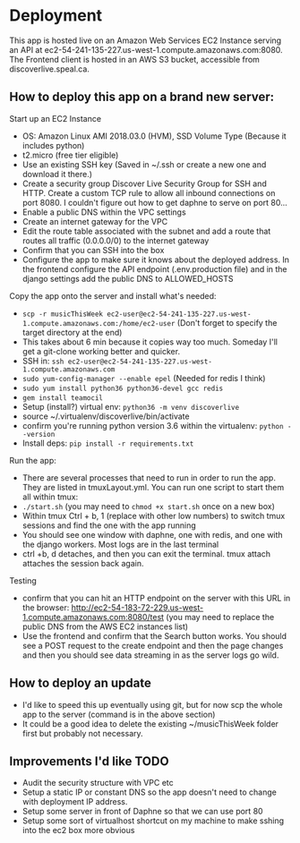 # Deployment

This app is hosted live on an Amazon Web Services EC2 Instance serving an API at ec2-54-241-135-227.us-west-1.compute.amazonaws.com:8080. The Frontend client is hosted in an AWS S3 bucket, accessible from discoverlive.speal.ca.

## How to deploy this app on a brand new server:

Start up an EC2 Instance
 * OS: Amazon Linux AMI 2018.03.0 (HVM), SSD Volume Type (Because it includes python)
 * t2.micro (free tier eligible)
 * Use an existing SSH key (Saved in ~/.ssh or create a new one and download it there.)
 * Create a security group Discover Live Security Group for SSH and HTTP. Create a custom TCP rule to allow all inbound connections on port 8080. I couldn't figure out how to get daphne to serve on port 80...
 * Enable a public DNS within the VPC settings
 * Create an internet gateway for the VPC
 * Edit the route table associated with the subnet and add a route that routes all traffic (0.0.0.0/0) to the internet gateway
 * Confirm that you can SSH into the box
 * Configure the app to make sure it knows about the deployed address. In the frontend configure the API endpoint (.env.production file) and in the django settings add the public DNS to ALLOWED_HOSTS


Copy the app onto the server and install what's needed:
 * `scp -r musicThisWeek ec2-user@ec2-54-241-135-227.us-west-1.compute.amazonaws.com:/home/ec2-user` (Don't forget to specify the target directory at the end)
 * This takes about 6 min because it copies way too much. Someday I'll get a git-clone working better and quicker.
 * SSH in: `ssh ec2-user@ec2-54-241-135-227.us-west-1.compute.amazonaws.com`
 * `sudo yum-config-manager --enable epel` (Needed for redis I think)
 * `sudo yum install python36 python36-devel gcc redis`
 * `gem install teamocil`
 * Setup (install?) virtual env: `python36 -m venv discoverlive`
 * source ~/.virtualenv/discoverlive/bin/activate
 * confirm you're running python version 3.6 within the virtualenv: `python --version`
 * Install deps: `pip install -r requirements.txt`

Run the app:
  * There are several processes that need to run in order to run the app. They are listed in tmuxLayout.yml. You can run one script to start them all within tmux:
  * `./start.sh` (you may need to `chmod +x start.sh` once on a new box)
  * Within tmux Ctrl + b, 1 (replace with other low numbers) to switch tmux sessions and find the one with the app running
  * You should see one window with daphne, one with redis, and one with the django workers. Most logs are in the last terminal
  * ctrl +b, d detaches, and then you can exit the terminal. tmux attach attaches the session back again.


Testing
  * confirm that you can hit an HTTP endpoint on the server with this URL in the browser: http://ec2-54-183-72-229.us-west-1.compute.amazonaws.com:8080/test (you may need to replace the public DNS from the AWS EC2 instances list)
  * Use the frontend and confirm that the Search button works. You should see a POST request to the create endpoint and then the page changes and then you should see data streaming in as the server logs go wild.

## How to deploy an update
  * I'd like to speed this up eventually using git, but for now scp the whole app to the server (command is in the above section)
  * It could be a good idea to delete the existing ~/musicThisWeek folder first but probably not necessary.

## Improvements I'd like TODO

  * Audit the security structure with VPC etc
  * Setup a static IP or constant DNS so the app doesn't need to change with deployment IP address.
  * Setup some server in front of Daphne so that we can use port 80
  * Setup some sort of virtualhost shortcut on my machine to make sshing into the ec2 box more obvious
